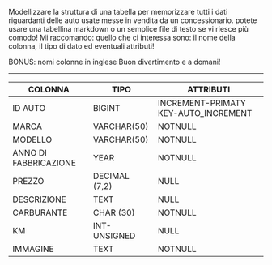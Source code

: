 Modellizzare la struttura di una tabella per memorizzare tutti i dati riguardanti delle auto usate messe in vendita da un concessionario.
potete usare una tabellina markdown o un semplice file di testo se vi riesce più comodo!
Mi raccomando: quello che ci interessa sono: il nome della colonna, il tipo di dato ed eventuali attributi!

BONUS: nomi colonne in inglese
Buon divertimento e a domani!

---

| COLONNA               | TIPO          | ATTRIBUTI                            |
| --------------------- | ------------- | ------------------------------------ |
| ID AUTO               | BIGINT        | INCREMENT-PRIMATY KEY-AUTO_INCREMENT |
| MARCA                 | VARCHAR(50)   | NOTNULL                              |
| MODELLO               | VARCHAR(50)   | NOTNULL                              |
| ANNO DI FABBRICAZIONE | YEAR          | NOTNULL                              |
| PREZZO                | DECIMAL (7,2) | NULL                                 |
| DESCRIZIONE           | TEXT          | NULL                                 |
| CARBURANTE            | CHAR (30)     | NOTNULL                              |
| KM                    | INT-UNSIGNED  | NULL                                 |
| IMMAGINE              | TEXT          | NOTNULL                              |
